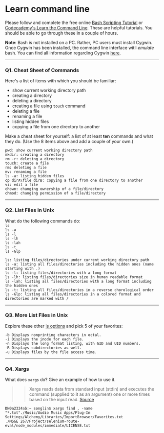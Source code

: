 # Learn command line

Please follow and complete the free online [Bash Scripting Tutorial](https://ryanstutorials.net/bash-scripting-tutorial/) or [Codecademy's Learn the Command Line](https://www.codecademy.com/learn/learn-the-command-line). These are helpful tutorials. You should be able to go through these in a couple of hours.

**Note:** Bash is not installed on a PC. Rather, PC users must install Cygwin. Once Cygwin has been installed, the command line interface witll _emulate_ bash. You can find all information regarding Cygwin [here](https://www.cygwin.com/).

---

### Q1.  Cheat Sheet of Commands  

Here's a list of items with which you should be familiar:  
* show current working directory path  
* creating a directory  
* deleting a directory   
* creating a file using `touch` command    
* deleting a file  
* renaming a file   
* listing hidden files   
* copying a file from one directory to another   

Make a cheat sheet for yourself: a list of at least **ten** commands and what they do.  (Use the 8 items above and add a couple of your own.)  

`pwd: show current working directory path`  
`mkdir: creating a directory`   
`rm -r: deleting a directory`  
`touch: create a file`  
`rm: deleting a file`  
`mv: renaming a file`  
`ls -a: listing hidden files`  
`cp dirA\file dirB: copying a file from one directory to another`  
`vi: edit a file`  
`chown: changing ownership of a file/directory`  
`chmod: changing permission of a file/directory`  

---

### Q2.  List Files in Unix   

What do the following commands do:  
`ls`  
`ls -a`  
`ls -l`  
`ls -lh`  
`ls -lah`  
`ls -t`  
`ls -Glp`  

> > 
`ls: listing files/directories under current working directory path`   
`ls -a: listing all files/directories including the hidden ones (name starting with .)`  
`ls -l: listing files/directories with a long format`  
`ls -lh: listing files/directories size in human readable format`  
`ls -lah: listing all files/directories with a long format including the hidden ones`    
`ls -t: listing all files/directories in a reverse chorological order`  
`ls -Glp: listing all files/directories in a colored format and directories are marked with /`  

---

### Q3.  More List Files in Unix  

Explore these other [ls options](http://www.techonthenet.com/unix/basic/ls.php) and pick 5 of your favorites:

> > 
`-b	Displays nonprinting characters in octal.`  
`-i	Displays the inode for each file.`  
`-n	Displays the long format listing, with GID and UID numbers.`  
`-R	Displays subdirectories as well.`  
`-u	Displays files by the file access time.`  

---

### Q4.  Xargs   

What does `xargs` do? Give an example of how to use it.

> > Xargs reads data from standard input (stdin) and executes the command (supplied to it as an argument) one or more times based on the input read. [Source](https://www.howtoforge.com/tutorial/linux-xargs-command/) 

```console
DN0a2324ab:~ songlin$ xargs find . -name
"*.txt"./Music/Audio Music Apps/Plug-In Settings/Alchemy/Libraries/ImportBrowser/Favorites.txt
./MS&E 267/Project/selenium-route-eval/node_modules/immediate/LICENSE.txt

```

 


